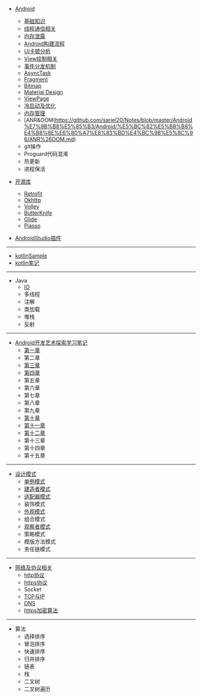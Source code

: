 - [Android](https://github.com/sariel20/StudyNotes/tree/master/Android%E7%9B%B8%E5%85%B3/Android)
  - [基础知识](https://github.com/sariel20/StudyNotes/blob/master/Android%E7%9B%B8%E5%85%B3/Android/%E5%9F%BA%E7%A1%80%E7%9F%A5%E8%AF%86.md)
  - [线程通信相关](https://github.com/sariel20/StudyNotes/blob/master/Android%E7%9B%B8%E5%85%B3/Android/%E7%BA%BF%E7%A8%8B%E9%80%9A%E4%BF%A1%E7%9B%B8%E5%85%B3.md)
  - [内存泄露](https://github.com/sariel20/StudyNotes/blob/master/Android%E7%9B%B8%E5%85%B3/Android/%E5%86%85%E5%AD%98%E6%B3%84%E9%9C%B2.md)
  - [Android构建流程](https://github.com/sariel20/StudyNotes/blob/master/Android%E7%9B%B8%E5%85%B3/Android/Android%E6%9E%84%E5%BB%BA%E6%B5%81%E7%A8%8B.md)
  - [UI卡顿分析](https://github.com/sariel20/Notes/blob/master/Android%E7%9B%B8%E5%85%B3/Android/%E5%BC%82%E5%B8%B8%E4%B8%8E%E6%80%A7%E8%83%BD%E4%BC%98%E5%8C%96/UI%E5%8D%A1%E9%A1%BF%E5%88%86%E6%9E%90.md)
  - [View绘制相关](https://github.com/sariel20/StudyNotes/blob/master/Android%E7%9B%B8%E5%85%B3/Android/View%E7%BB%98%E5%88%B6.md)
  - [事件分发机制](https://github.com/sariel20/StudyNotes/blob/master/Android%E7%9B%B8%E5%85%B3/Android/%E4%BA%8B%E4%BB%B6%E5%88%86%E5%8F%91%E6%9C%BA%E5%88%B6.md)
  - [AsyncTask](https://github.com/sariel20/StudyNotes/blob/master/Android%E7%9B%B8%E5%85%B3/Android/AsyncTask.md)
  - [Fragment](https://github.com/sariel20/Notes/blob/master/Android%E7%9B%B8%E5%85%B3/Android/Fragment.md)
  - [Bitmap](https://github.com/sariel20/Notes/blob/master/Android%E7%9B%B8%E5%85%B3/Android/%E5%BC%82%E5%B8%B8%E4%B8%8E%E6%80%A7%E8%83%BD%E4%BC%98%E5%8C%96/Bitmap.md)
  - [Material Design](https://github.com/sariel20/StudyNotes/blob/master/Android%E7%9B%B8%E5%85%B3/Android/MaterialDesign.md)
  - [ViewPage](https://github.com/sariel20/Notes/blob/master/Android%E7%9B%B8%E5%85%B3/Android/ViewPager.md)
  - [冷启动及优化](https://github.com/sariel20/Notes/blob/master/Android%E7%9B%B8%E5%85%B3/Android/%E5%BC%82%E5%B8%B8%E4%B8%8E%E6%80%A7%E8%83%BD%E4%BC%98%E5%8C%96/%E5%86%B7%E5%90%AF%E5%8A%A8%E4%BC%98%E5%8C%96.md)
  - [内存管理](https://github.com/sariel20/Notes/blob/master/Android%E7%9B%B8%E5%85%B3/Android/%E5%BC%82%E5%B8%B8%E4%B8%8E%E6%80%A7%E8%83%BD%E4%BC%98%E5%8C%96/%E5%86%85%E5%AD%98%E7%AE%A1%E7%90%86.md)
  - [ANR&OOM(https://github.com/sariel20/Notes/blob/master/Android%E7%9B%B8%E5%85%B3/Android/%E5%BC%82%E5%B8%B8%E4%B8%8E%E6%80%A7%E8%83%BD%E4%BC%98%E5%8C%96/ANR%26OOM.md)
  - git操作
  - Proguard代码混淆
  - 热更新
  - 进程保活

- [开源库](https://github.com/sariel20/Notes/tree/master/Android%E7%9B%B8%E5%85%B3/Android/%E5%BC%80%E6%BA%90%E5%BA%93)
  - [Retrofit](https://github.com/sariel20/Notes/blob/master/Android%E7%9B%B8%E5%85%B3/Android/%E5%BC%80%E6%BA%90%E5%BA%93/Retrofit.md)
  - [Okhttp](https://github.com/sariel20/Notes/blob/master/Android%E7%9B%B8%E5%85%B3/Android/%E5%BC%80%E6%BA%90%E5%BA%93/OkHttp.md)
  - [Volley](https://github.com/sariel20/Notes/blob/master/Android%E7%9B%B8%E5%85%B3/Android/%E5%BC%80%E6%BA%90%E5%BA%93/Volley.md)
  - [ButterKnife](https://github.com/sariel20/Notes/blob/master/Android%E7%9B%B8%E5%85%B3/Android/%E5%BC%80%E6%BA%90%E5%BA%93/Butterknife.md)
  - [Glide](https://github.com/sariel20/Notes/blob/master/Android%E7%9B%B8%E5%85%B3/Android/%E5%BC%80%E6%BA%90%E5%BA%93/Glide.md)
  - [Piasso](https://github.com/sariel20/Notes/blob/master/Android%E7%9B%B8%E5%85%B3/Android/%E5%BC%80%E6%BA%90%E5%BA%93/Picasso.md)

- [AndroidStudio插件](https://github.com/sariel20/Notes/blob/master/Android%E7%9B%B8%E5%85%B3/AndroidStudio%E6%8F%92%E4%BB%B6)

------
- [kotlinSample](https://github.com/sariel20/KotlinSample)
- [kotlin笔记](https://github.com/sariel20/Notes/blob/master/Kotlin.md)
------
- Java
  - [IO](https://github.com/sariel20/StudyNotes/blob/master/Java/IO.md)
  - 多线程
  - 注解
  - 类加载
  - 堆栈
  - 反射

-----------------------------
- [Android开发艺术探索学习笔记](https://github.com/sariel20/StudyNotes/tree/master/%E5%BC%80%E5%8F%91%E8%89%BA%E6%9C%AF%E6%8E%A2%E7%B4%A2%E5%AD%A6%E4%B9%A0%E7%AC%94%E8%AE%B0)
  - [第一章](https://github.com/sariel20/StudyNotes/blob/master/%E5%BC%80%E5%8F%91%E8%89%BA%E6%9C%AF%E6%8E%A2%E7%B4%A2%E5%AD%A6%E4%B9%A0%E7%AC%94%E8%AE%B0/Chapter1.md)
  - 第二章
  - [第三章](https://github.com/sariel20/StudyNotes/blob/master/%E5%BC%80%E5%8F%91%E8%89%BA%E6%9C%AF%E6%8E%A2%E7%B4%A2%E5%AD%A6%E4%B9%A0%E7%AC%94%E8%AE%B0/Chapter3.md)
  - [第四章](https://github.com/sariel20/StudyNotes/blob/master/%E5%BC%80%E5%8F%91%E8%89%BA%E6%9C%AF%E6%8E%A2%E7%B4%A2%E5%AD%A6%E4%B9%A0%E7%AC%94%E8%AE%B0/Chapter4.md)
  - 第五章
  - 第六章
  - 第七章
  - 第八章
  - 第九章
  - [第十章](https://github.com/sariel20/StudyNotes/blob/master/%E5%BC%80%E5%8F%91%E8%89%BA%E6%9C%AF%E6%8E%A2%E7%B4%A2%E5%AD%A6%E4%B9%A0%E7%AC%94%E8%AE%B0/Chapter10.md)
  - [第十一章](https://github.com/sariel20/StudyNotes/blob/master/%E5%BC%80%E5%8F%91%E8%89%BA%E6%9C%AF%E6%8E%A2%E7%B4%A2%E5%AD%A6%E4%B9%A0%E7%AC%94%E8%AE%B0/Chapter11.md)
  - [第十二章](https://github.com/sariel20/StudyNotes/blob/master/%E5%BC%80%E5%8F%91%E8%89%BA%E6%9C%AF%E6%8E%A2%E7%B4%A2%E5%AD%A6%E4%B9%A0%E7%AC%94%E8%AE%B0/Chapter12.md)
  - 第十三章
  - 第十四章
  - 第十五章

-----
- [设计模式](https://github.com/sariel20/StudyNotes/tree/master/DesignPatterns)
  - [单例模式](https://github.com/sariel20/Notes/blob/master/DesignPatterns/%E5%8D%95%E4%BE%8B%E6%A8%A1%E5%BC%8F.md)
  - [建造者模式](https://github.com/sariel20/Notes/blob/master/DesignPatterns/%E5%BB%BA%E9%80%A0%E8%80%85%E6%A8%A1%E5%BC%8F.md)
  - [适配器模式](https://github.com/sariel20/Notes/blob/master/DesignPatterns/%E9%80%82%E9%85%8D%E5%99%A8%E6%A8%A1%E5%BC%8F.md)
  - 装饰模式
  - [外观模式](https://github.com/sariel20/Notes/blob/master/DesignPatterns/%E5%A4%96%E8%A7%82%E6%A8%A1%E5%BC%8F.md)
  - 组合模式
  - [观察者模式](https://github.com/sariel20/Notes/blob/master/DesignPatterns/%E8%A7%82%E5%AF%9F%E8%80%85%E6%A8%A1%E5%BC%8F.md)
  - 策略模式
  - 模版方法模式
  - 责任链模式

-----
- [网络及协议相关](https://github.com/sariel20/StudyNotes/tree/master/%E7%BD%91%E7%BB%9C%E5%8F%8A%E5%8D%8F%E8%AE%AE%E7%9B%B8%E5%85%B3)
  - [http协议](https://github.com/sariel20/StudyNotes/blob/master/%E7%BD%91%E7%BB%9C%E5%8F%8A%E5%8D%8F%E8%AE%AE%E7%9B%B8%E5%85%B3/HTTP%E5%8D%8F%E8%AE%AE.md)
  - [https协议](https://github.com/sariel20/StudyNotes/blob/master/%E7%BD%91%E7%BB%9C%E5%8F%8A%E5%8D%8F%E8%AE%AE%E7%9B%B8%E5%85%B3/HTTPS%E5%8D%8F%E8%AE%AE.md)
  - Socket
  - [TCP与IP](https://github.com/sariel20/StudyNotes/blob/master/%E7%BD%91%E7%BB%9C%E5%8F%8A%E5%8D%8F%E8%AE%AE%E7%9B%B8%E5%85%B3/TCP%E4%B8%8EIP.md)
  - [DNS](https://github.com/sariel20/StudyNotes/blob/master/%E7%BD%91%E7%BB%9C%E5%8F%8A%E5%8D%8F%E8%AE%AE%E7%9B%B8%E5%85%B3/DNS.md)
  - [https加密算法](https://github.com/sariel20/StudyNotes/blob/master/%E7%BD%91%E7%BB%9C%E5%8F%8A%E5%8D%8F%E8%AE%AE%E7%9B%B8%E5%85%B3/HTTPS%E5%8A%A0%E5%AF%86%E7%AE%97%E6%B3%95.md)

----
- 算法
  - 选择排序
  - 冒泡排序
  - 快速排序
  - 归并排序
  - 链表
  - 栈
  - 二叉树
  - 二叉树遍历

